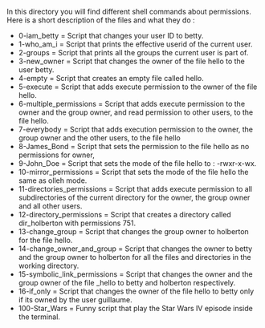 In this directory you will find different shell commands about permissions.
Here is a short description of the files and what they do :

* 0-iam_betty = Script that changes your user ID to betty.
* 1-who_am_i = Script that prints the effective userid of the current user.
* 2-groups = Script that prints all the groups the current user is part of.
* 3-new_owner = Script that changes the owner of the file hello to the user betty.
* 4-empty = Script that creates an empty file called hello.
* 5-execute = Script that adds execute permission to the owner of the file hello.
* 6-multiple_permissions = Script that adds execute permission to the owner and the group owner,
  			   and read permission to other users, to the file hello.
* 7-everybody = Script that adds execution permission to the owner, the group owner and the other
  	        users, to the file hello
* 8-James_Bond = Script that sets the permission to the file hello as no permissions for owner,
* 9-John_Doe = Script that sets the mode of the file hello to : -rwxr-x-wx.
* 10-mirror_permissions = Script that sets the mode of the file hello the same as olleh mode.
* 11-directories_permissions = Script that adds execute permission to all subdirectories of the current
directory for the owner, the group owner and all other users.
* 12-directory_permissions = Script that creates a directory called dir_holberton with permissions 751.
* 13-change_group = Script that changes the group owner to holberton for the file hello.
* 14-change_owner_and_group = Script that changes the owner to betty and the group owner to holberton for
all the files and directories in the working directory.
* 15-symbolic_link_permissions = Script that changes the owner and the group owner of the file _hello to
betty and holberton respectively.
* 16-if_only = Script that changes the owner of the file hello to betty only if its owned by the user guillaume.
* 100-Star_Wars = Funny script that play the Star Wars IV episode inside the terminal.
